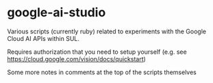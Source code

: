 # google-ai-studio
Various scripts (currently ruby) related to experiments with the Google Cloud AI APIs within SUL.

Requires authorization that you need to setup yourself (e.g. see https://cloud.google.com/vision/docs/quickstart)

Some more notes in comments at the top of the scripts themselves
